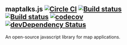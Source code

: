 maptalks.js [![Circle CI](https://circleci.com/gh/maptalks/maptalks.js.svg?style=shield)](https://circleci.com/gh/maptalks/maptalks.js) [![Build status](https://ci.appveyor.com/api/projects/status/r9pb0dhqqq3cdppy/branch/master?svg=true&passingText=ie11&failingText=ie11&pendingText=ie11)](https://ci.appveyor.com/project/fuzhenn/maptalks-js) [![Build status](https://ci.appveyor.com/api/projects/status/ee44vrtdpdwuht1w/branch/master?svg=true&passingText=ie10&failingText=ie10&pendingText=ie10)](https://ci.appveyor.com/project/fuzhenn/maptalks-js-2001t) [![codecov](https://codecov.io/gh/maptalks/maptalks.js/branch/master/graph/badge.svg)](https://codecov.io/gh/maptalks/maptalks.js) [![devDependency Status](https://david-dm.org/maptalks/maptalks.js/dev-status.svg)](https://david-dm.org/maptalks/maptalks.js#info=devDependencies)
------

An open-source javascript library for map applications.

